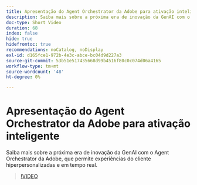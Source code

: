 ```yaml
---
title: Apresentação do Agent Orchestrator da Adobe para ativação inteligente
description: Saiba mais sobre a próxima era de inovação da GenAI com o Agent Orchestrator da Adobe, que permite experiências do cliente hiperpersonalizadas e em tempo real.
doc-type: Short Video
duration: 68
index: false
hide: true
hidefromtoc: true
recommendations: noCatalog, noDisplay
exl-id: d165fce1-972b-4e3c-abce-bc04d9d227a3
source-git-commit: 53b51e517435668d99b4516f80c0c074d06a4165
workflow-type: tm+mt
source-wordcount: '48'
ht-degree: 0%

---
```


# Apresentação do Agent Orchestrator da Adobe para ativação inteligente

Saiba mais sobre a próxima era de inovação da GenAI com o Agent Orchestrator da Adobe, que permite experiências do cliente hiperpersonalizadas e em tempo real.

<!-- 62_S653_3442539_67_introducing-adobes-agent-orchestrator-for-intelligent-activation -->
>[!VIDEO](https://video.tv.adobe.com/v/3458205/?learn=on&enablevpops=true)
